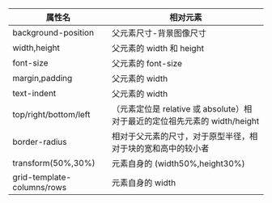 | 属性名                     | 相对元素                                                                   |
| -------------------------- | -------------------------------------------------------------------------- |
| background-position        | 父元素尺寸-背景图像尺寸                                                    |
| width,height               | 父元素的 width 和 height                                                   |
| font-size                  | 父元素的 font-size                                                         |
| margin,padding             | 父元素的 width                                                             |
| text-indent                | 父元素的 width                                                             |
| top/right/bottom/left      | （元素定位是 relative 或 absolute）相对于最近的定位祖先元素的 width/height |
| border-radius              | 相对于父元素的尺寸，对于原型半径，相对于块的宽和高中的较小者               |
| transform(50%,30%)         | 元素自身的 (width50%,height30%)                                            |
| grid-template-columns/rows | 元素自身的 width                                                           |
